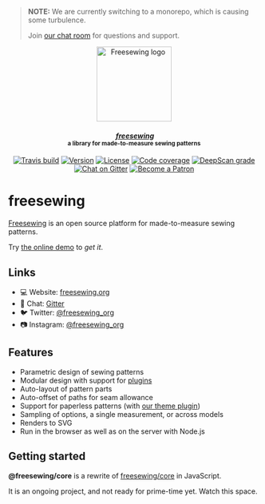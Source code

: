 > **NOTE:** We are currently switching to a monorepo, which is causing some turbulence.
>
> Join [our chat room](https://gitter.im/freesewing/freesewing) for questions and support.

<p align="center">
  <a title="Go to freesewing.org" href="https://freesewing.org/"><img src="https://freesewing.org/img/logo/black.svg" align="center" width="150px" alt="Freesewing logo"/></a>
</p>
<h4 align="center"><em>&nbsp;<a title="Go to freesewing.org" href="https://freesewing.org/">freesewing</a></em>
<br><sup>a library for made-to-measure sewing patterns</sup>
</h4>
<p align="center">
  <a href="https://travis-ci.org/freesewing/core"><img src="https://badgen.net/travis/freesewing/core/master" alt="Travis build"></a>
  <a href="https://www.npmjs.com/package/@freesewing/core"><img src="https://badgen.net/npm/v/@freesewing/core" alt="Version"></a>
  <a href="https://www.npmjs.com/package/@freesewing/core"><img src="https://badgen.net/npm/license/@freesewing/core" alt="License"></a>
  <a href="https://codecov.io/gh/freesewing/freesewing"><img src="https://badgen.net/codecov/c/github/freesewing/freesewing/master" alt="Code coverage"></a>
  <a href="https://deepscan.io/dashboard#view=project&pid=2993&bid=23256"><img src="https://deepscan.io/api/projects/2993/branches/23256/badge/grade.svg" alt="DeepScan grade"></a>
  <a href="https://gitter.im/freesewing/freesewing"><img src="https://badgen.net/badge/chat/on%20Gitter/cyan" alt="Chat on Gitter"></a>
  <a href="https://freesewing.org/patrons/join"><img src="https://badgen.net/badge/become/a%20Patron/FF5B77" alt="Become a Patron"></a>
</p>

# freesewing

[Freesewing](https://freesewing.org/) is an open source platform for made-to-measure sewing patterns.  

Try [the online demo](https://beta.freesewing.org/en/demo/) to *get it*.

## Links

 - 💻 Website: [freesewing.org](https://freesewing.org)
 - 💬 Chat: [Gitter](https://gitter.im/freesewing/freesewing)
 - 🐦 Twitter: [@freesewing_org](https://twitter.com/freesewing_org)
 - 📷 Instagram: [@freesewing_org](https://instagram.com/freesewing_org)
 
## Features

- Parametric design of sewing patterns
- Modular design with support for [plugins](https://github.com/freesewing/plugins)
- Auto-layout of pattern parts
- Auto-offset of paths for seam allowance
- Support for paperless patterns (with [our theme plugin](https://github.com/freesewing/plugin-theme))
- Sampling of options, a single measurement, or across models
- Renders to SVG
- Run in the browser as well as on the server with Node.js

## Getting started

**@freesewing/core** is a rewrite of [freesewing/core](https://github.com/freesewing/core) in JavaScript.  

It is an ongoing project, and not ready for prime-time yet. Watch this space.

